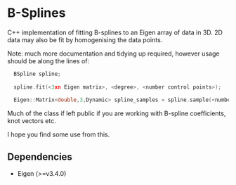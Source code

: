 # B-Splines
C++ implementation of fitting B-splines to an Eigen array of data in 3D. 2D data may also be fit by homogenising the data points.

Note: much more documentation and tidying up required, however usage should be along the lines of:

```cpp
  BSpline spline;
  
  spline.fit(<3xn Eigen matrix>, <degree>, <number control points>);
  
  Eigen::Matrix<double,3,Dynamic> spline_samples = spline.sample(<number of samples>, <degree>);
```
Much of the class if left public if you are working with B-spline coefficients, knot vectors etc.

I hope you find some use from this.


## Dependencies
- Eigen (>=v3.4.0)
